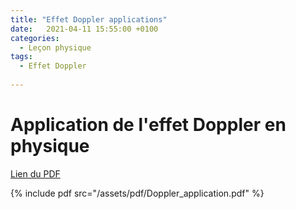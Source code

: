 ```yaml
---
title: "Effet Doppler applications"
date:   2021-04-11 15:55:00 +0100
categories:
  - Leçon physique
tags:
  - Effet Doppler
  
---
```


# Application de l'effet Doppler en physique

[Lien du PDF](/assets/pdf/Doppler_application.pdf)

{% include pdf src="/assets/pdf/Doppler_application.pdf" %}

